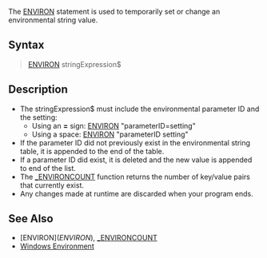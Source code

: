 The [ENVIRON](ENVIRON) statement is used to temporarily set or change an environmental string value.

## Syntax

> [ENVIRON](ENVIRON) stringExpression$

## Description

* The stringExpression$ must include the environmental parameter ID and the setting:
  * Using an **=** sign: [ENVIRON](ENVIRON) "parameterID=setting"
  * Using a space: [ENVIRON](ENVIRON) "parameterID setting"
* If the parameter ID did not previously exist in the environmental string table, it is appended to the end of the table.
* If a parameter ID did exist, it is deleted and the new value is appended to end of the list.
* The [_ENVIRONCOUNT](_ENVIRONCOUNT) function returns the number of key/value pairs that currently exist.
* Any changes made at runtime are discarded when your program ends.

## See Also

* [ENVIRON$](ENVIRON$), [_ENVIRONCOUNT](_ENVIRONCOUNT)
* [Windows Environment](Windows-Environment)
